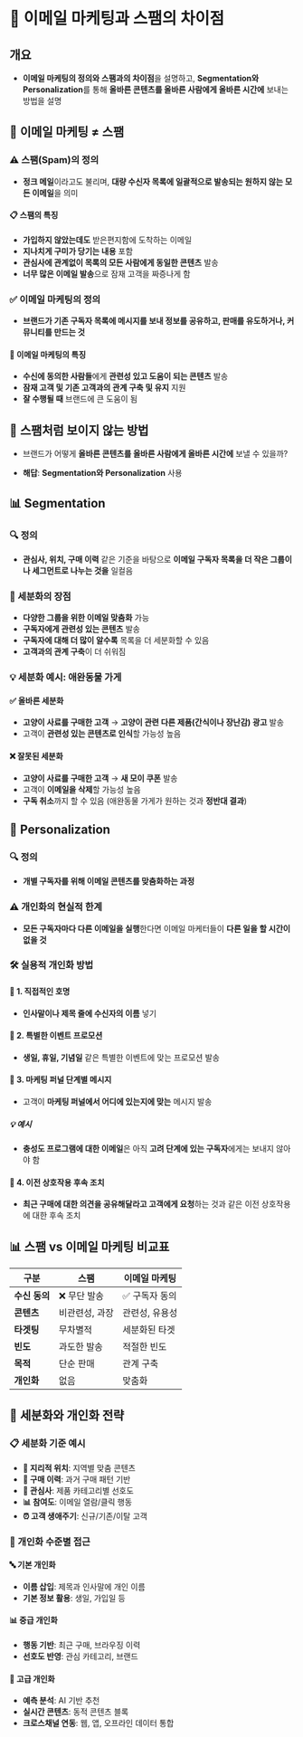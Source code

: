 # 📧 이메일 마케팅과 스팸의 차이점

## 개요
- **이메일 마케팅의 정의와 스팸과의 차이점**을 설명하고, **Segmentation와 Personalization**를 통해 **올바른 콘텐츠를 올바른 사람에게 올바른 시간에** 보내는 방법을 설명

## 🚫 이메일 마케팅 ≠ 스팸

### ⚠️ 스팸(Spam)의 정의
- **정크 메일**이라고도 불리며, **대량 수신자 목록에 일괄적으로 발송되는 원하지 않는 모든 이메일**을 의미

#### 📋 스팸의 특징
- **가입하지 않았는데도** 받은편지함에 도착하는 이메일
- **지나치게 구미가 당기는 내용** 포함
- **관심사에 관계없이 목록의 모든 사람에게 동일한 콘텐츠** 발송
- **너무 많은 이메일 발송**으로 잠재 고객을 짜증나게 함

### ✅ 이메일 마케팅의 정의
- **브랜드가 기존 구독자 목록에 메시지를 보내 정보를 공유하고, 판매를 유도하거나, 커뮤니티를 만드는 것**

#### 🎯 이메일 마케팅의 특징
- **수신에 동의한 사람들**에게 **관련성 있고 도움이 되는 콘텐츠** 발송
- **잠재 고객 및 기존 고객과의 관계 구축 및 유지** 지원
- **잘 수행될 때** 브랜드에 큰 도움이 됨

## 🎯 스팸처럼 보이지 않는 방법

- 브랜드가 어떻게 **올바른 콘텐츠를 올바른 사람에게 올바른 시간에** 보낼 수 있을까?

- **해답**: **Segmentation와 Personalization** 사용

## 📊 Segmentation

### 🔍 정의
- **관심사, 위치, 구매 이력** 같은 기준을 바탕으로 **이메일 구독자 목록을 더 작은 그룹이나 세그먼트로 나누는 것을** 일컬음

### 🎪 세분화의 장점
- **다양한 그룹을 위한 이메일 맞춤화** 가능
- **구독자에게 관련성 있는 콘텐츠** 발송
- **구독자에 대해 더 많이 알수록** 목록을 더 세분화할 수 있음
- **고객과의 관계 구축**이 더 쉬워짐

### 💡 세분화 예시: 애완동물 가게
#### ✅ 올바른 세분화
- **고양이 사료를 구매한 고객** → **고양이 관련 다른 제품(간식이나 장난감) 광고** 발송
- 고객이 **관련성 있는 콘텐츠로 인식**할 가능성 높음

#### ❌ 잘못된 세분화  
- **고양이 사료를 구매한 고객** → **새 모이 쿠폰** 발송
- 고객이 **이메일을 삭제**할 가능성 높음
- **구독 취소**까지 할 수 있음 (애완동물 가게가 원하는 것과 **정반대 결과**)

## 🎨 Personalization

### 🔍 정의
- **개별 구독자를 위해 이메일 콘텐츠를 맞춤화하는 과정**

### ⚠️ 개인화의 현실적 한계
- **모든 구독자마다 다른 이메일을 실행**한다면 이메일 마케터들이 **다른 일을 할 시간이 없을 것**

### 🛠️ 실용적 개인화 방법

#### 📝 1. 직접적인 호명
- **인사말이나 제목 줄에 수신자의 이름** 넣기

#### 🎉 2. 특별한 이벤트 프로모션
- **생일, 휴일, 기념일** 같은 특별한 이벤트에 맞는 프로모션 발송

#### 🎯 3. 마케팅 퍼널 단계별 메시지
- 고객이 **마케팅 퍼널에서 어디에 있는지에 맞는** 메시지 발송

##### 💡 예시
- **충성도 프로그램에 대한 이메일**은 아직 **고려 단계에 있는 구독자**에게는 보내지 않아야 함

#### 🔄 4. 이전 상호작용 후속 조치
- **최근 구매에 대한 의견을 공유해달라고 고객에게 요청**하는 것과 같은 이전 상호작용에 대한 후속 조치

## 📊 스팸 vs 이메일 마케팅 비교표

| 구분 | 스팸 | 이메일 마케팅 |
|------|------|---------------|
| **수신 동의** | ❌ 무단 발송 | ✅ 구독자 동의 |
| **콘텐츠** | 비관련성, 과장 | 관련성, 유용성 |
| **타겟팅** | 무차별적 | 세분화된 타겟 |
| **빈도** | 과도한 발송 | 적절한 빈도 |
| **목적** | 단순 판매 | 관계 구축 |
| **개인화** | 없음 | 맞춤화 |

## 🎯 세분화와 개인화 전략

### 📋 세분화 기준 예시
- **📍 지리적 위치**: 지역별 맞춤 콘텐츠
- **🛒 구매 이력**: 과거 구매 패턴 기반
- **💭 관심사**: 제품 카테고리별 선호도
- **📊 참여도**: 이메일 열람/클릭 행동
- **⏰ 고객 생애주기**: 신규/기존/이탈 고객

### 🎨 개인화 수준별 접근

#### 🔤 기본 개인화
- **이름 삽입**: 제목과 인사말에 개인 이름
- **기본 정보 활용**: 생일, 가입일 등

#### 📊 중급 개인화  
- **행동 기반**: 최근 구매, 브라우징 이력
- **선호도 반영**: 관심 카테고리, 브랜드

#### 🎯 고급 개인화
- **예측 분석**: AI 기반 추천
- **실시간 콘텐츠**: 동적 콘텐츠 블록
- **크로스채널 연동**: 웹, 앱, 오프라인 데이터 통합
